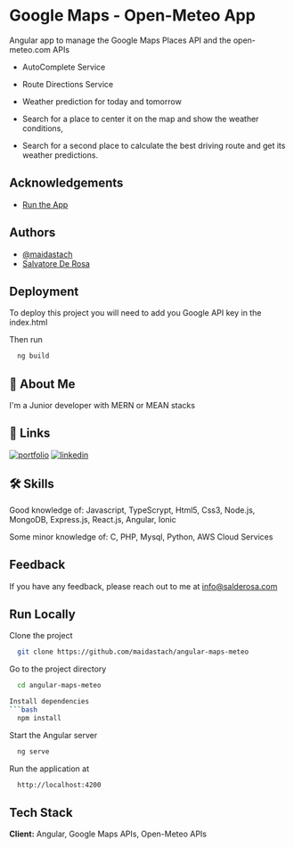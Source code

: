 
# Google Maps - Open-Meteo App

Angular app to manage the Google Maps Places API and the open-meteo.com APIs

- AutoComplete Service
- Route Directions Service
- Weather prediction for today and tomorrow

- Search for a place to center it on the map and show the weather conditions,
- Search for a second place to calculate the best driving route and get its weather predictions.



## Acknowledgements

 - [Run the App](https://mapsapi.salderosa.com/)
## Authors

- [@maidastach](https://www.github.com/maidastach)
- [Salvatore De Rosa](https://www.salderosa.com/)

  
## Deployment

To deploy this project you will need to add you Google API key in the index.html

Then run
```bash
  ng build
```


## 🚀 About Me
I'm a Junior developer with MERN or MEAN stacks



## 🔗 Links
[![portfolio](https://img.shields.io/badge/my_portfolio-000?style=for-the-badge&logo=ko-fi&logoColor=white)](https://salderosa.com/)
[![linkedin](https://img.shields.io/badge/linkedin-0A66C2?style=for-the-badge&logo=linkedin&logoColor=white)](https://www.linkedin.com/in/salvatore-de-rosa-270717/)

  
## 🛠 Skills
Good knowledge of:
Javascript,
TypeScrypt,
Html5,
Css3,
Node.js,
MongoDB,
Express.js,
React.js,
Angular,
Ionic

Some minor knowledge of:
C,
PHP,
Mysql,
Python,
AWS Cloud Services

  
## Feedback

If you have any feedback, please reach out to me at info@salderosa.com


## Run Locally

Clone the project
```bash
  git clone https://github.com/maidastach/angular-maps-meteo
```

Go to the project directory
```bash
  cd angular-maps-meteo

Install dependencies
```bash
  npm install
```
Start the Angular server
```bash
  ng serve
```

Run the application at
```bash
  http://localhost:4200
```
  
## Tech Stack

**Client:** Angular, Google Maps APIs, Open-Meteo APIs
  